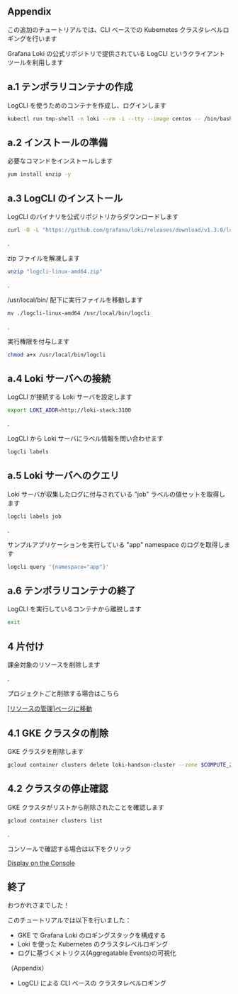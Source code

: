 ## Appendix

この追加のチュートリアルでは、CLI ベースでの Kubernetes クラスタレベルロギングを行います

Grafana Loki の公式リポジトリで提供されている LogCLI というクライアントツールを利用します

## a.1 テンポラリコンテナの作成

LogCLI を使うためのコンテナを作成し、ログインします

```bash
kubectl run tmp-shell -n loki --rm -i --tty --image centos -- /bin/bash
```

## a.2 インストールの準備

必要なコマンドをインストールします

```bash
yum install unzip -y
```

## a.3 LogCLI のインストール

LogCLI のバイナリを公式リポジトリからダウンロードします

```bash
curl -O -L "https://github.com/grafana/loki/releases/download/v1.3.0/logcli-linux-amd64.zip"
```

.

zip ファイルを解凍します

```bash
unzip "logcli-linux-amd64.zip"
```

.

/usr/local/bin/ 配下に実行ファイルを移動します

```bash
mv ./logcli-linux-amd64 /usr/local/bin/logcli
```

.

実行権限を付与します

```bash
chmod a+x /usr/local/bin/logcli
```

## a.4 Loki サーバへの接続

LogCLI が接続する Loki サーバを設定します

```bash
export LOKI_ADDR=http://loki-stack:3100
```

.

LogCLI から Loki サーバにラベル情報を問い合わせます

```bash
logcli labels
```

## a.5 Loki サーバへのクエリ

Loki サーバが収集したログに付与されている "job" ラベルの値セットを取得します

```bash
logcli labels job
```

.

サンプルアプリケーションを実行している "app" namespace のログを取得します

```bash
logcli query '{namespace="app"}'
```

## a.6 テンポラリコンテナの終了

LogCLI を実行しているコンテナから離脱します

```bash
exit
```

## 4 片付け

課金対象のリソースを削除します

.

プロジェクトごと削除する場合はこちら

[\[リソースの管理\]ページに移動](https://console.cloud.google.com/cloud-resource-manager?hl=ja)  

## 4.1 GKE クラスタの削除

GKE クラスタを削除します

```bash
gcloud container clusters delete loki-handson-cluster --zone $COMPUTE_ZONE --async
```

## 4.2 クラスタの停止確認

GKE クラスタがリストから削除されたことを確認します

```bash
gcloud container clusters list
```

.
  
コンソールで確認する場合は以下をクリック

[Display on the Console](https://console.cloud.google.com/kubernetes/list)

## 終了

おつかれさまでした！

このチュートリアルでは以下を行いました：

- GKE で Grafana Loki のロギングスタックを構成する
- Loki を使った Kubernetes のクラスタレベルロギング
- ログに基づくメトリクス(Aggregatable Events)の可視化

（Appendix）

- LogCLI による CLI ベースの クラスタレベルロギング
